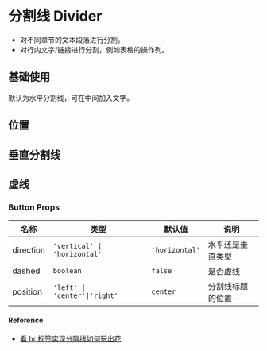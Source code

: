 # 分割线 Divider

- 对不同章节的文本段落进行分割。
- 对行内文字/链接进行分割，例如表格的操作列。

## 基础使用

默认为水平分割线，可在中间加入文字。

<demo src='./demos/basic.vue' />

## 位置

<demo src='./demos/position.vue' />

## 垂直分割线

<demo src='./demos/vertical.vue' />

## 虚线

<demo src='./demos/custom.vue' />

### Button Props

| 名称      | 类型                          | 默认值         | 说明             |
| --------- | ----------------------------- | -------------- | ---------------- |
| direction | `'vertical' \| 'horizontal'`  | `'horizontal'` | 水平还是垂直类型 |
| dashed    | `boolean`                     | `false`        | 是否虚线         |
| position  | `'left' \| 'center'\|'right'` | `center`       | 分割线标题的位置 |

#### Reference

- [看 hr 标签实现分隔线如何玩出花](https://www.zhangxinxu.com/wordpress/2021/05/css-html-hr/)
